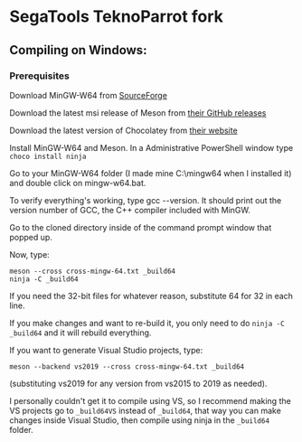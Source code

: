# SegaTools TeknoParrot fork

## Compiling on Windows:

### Prerequisites 
Download MinGW-W64 from [SourceForge](https://sourceforge.net/projects/mingw-w64/files/Toolchains%20targetting%20Win32/Personal%20Builds/mingw-builds/installer/)

Download the latest msi release of Meson from [their GitHub releases](https://github.com/mesonbuild/meson/releases)

Download the latest version of Chocolatey from [their website](https://chocolatey.org/install)

Install MinGW-W64 and Meson.
In a Administrative PowerShell window type `choco install ninja`

Go to your MinGW-W64 folder (I made mine C:\mingw64 when I installed it) and double click on mingw-w64.bat.

To verify everything's working, type gcc --version. It should print out the version number of GCC, the C++ compiler included with MinGW.

Go to the cloned directory inside of the command prompt window that popped up.

Now, type:

```
meson --cross cross-mingw-64.txt _build64
ninja -C _build64
```
If you need the 32-bit files for whatever reason, substitute 64 for 32 in each line.

If you make changes and want to re-build it, you only need to do `ninja -C _build64` and it will rebuild everything.

If you want to generate Visual Studio projects, type:
```
meson --backend vs2019 --cross cross-mingw-64.txt _build64
```
(substituting vs2019 for any version from vs2015 to 2019 as needed).

I personally couldn't get it to compile using VS, so I recommend making the VS projects go to `_build64VS` instead of `_build64`, that way you can make changes inside Visual Studio, then compile using ninja in the `_build64` folder.
